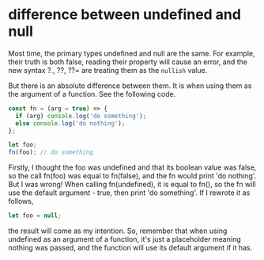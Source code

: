# difference between undefined and null

Most time, the primary types undefined and null are the same. For example, their truth is both false, reading their property will cause an error, and the new syntax ?., ??, ??= are treating them as the `nullish` value.

But there is an absolute difference between them. It is when using them as the argument of a function. See the following code.

```javascript
const fn = (arg = true) => {
  if (arg) console.log('do something');
  else console.log('do nothing');
};

let foo;
fn(foo); // do something
```

Firstly, I thought the foo was undefined and that its boolean value was false, so the call fn(foo) was equal to fn(false), and the fn would print 'do nothing'. But I was wrong! When calling fn(undefined), it is equal to fn(), so the fn will use the default argument - true, then print 'do something'. If I rewrote it as follows,

```javascript
let foo = null;
```

the result will come as my intention. So, remember that when using undefined as an argument of a function, it's just a placeholder meaning nothing was passed, and the function will use its default argument if it has.
